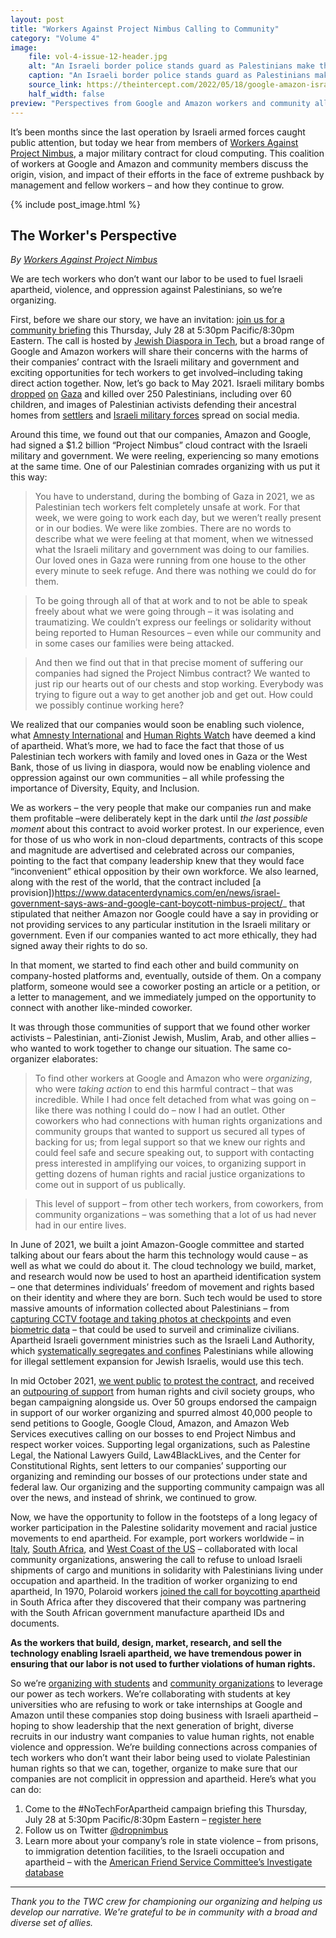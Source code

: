 ```yaml
---
layout: post
title: "Workers Against Project Nimbus Calling to Community"
category: "Volume 4"
image:
    file: vol-4-issue-12-header.jpg
    alt: "An Israeli border police stands guard as Palestinians make their way through Qalandia checkpoint"
    caption: "An Israeli border police stands guard as Palestinians make their way through Qalandia checkpoint"
    source_link: https://theintercept.com/2022/05/18/google-amazon-israel-military-nimbus/
    half_width: false
preview: "Perspectives from Google and Amazon workers and community allies on organizing against apartheid"
---
```


It’s been months since the last operation by Israeli armed forces caught public attention, but today we hear from members of [Workers Against Project Nimbus](https://twitter.com/dropnimbus), a major military contract for cloud computing. This coalition of workers at Google and Amazon and community members discuss the origin, vision, and impact of their efforts in the face of extreme pushback by management and fellow workers – and how they continue to grow.

<!-- DO NOT remove the excerpt tag -->
<!--excerpt-->
<!-- remaining content goes below here -->

<!-- DO NOT remove the header image -->
{% include post_image.html %}

## The Worker's Perspective

_By [Workers Against Project Nimbus](https://twitter.com/dropnimbus)_

We are tech workers who don’t want our labor to be used to fuel Israeli apartheid, violence, and oppression against Palestinians, so we’re organizing.

First, before we share our story, we have an invitation: [join us for a community briefing](https://act.jewishvoiceforpeace.org/a/nota-community-briefing-jewish-diaspora-tech) this Thursday, July 28 at 5:30pm Pacific/8:30pm Eastern. The call is hosted by [Jewish Diaspora in Tech](https://jewishdiasporatech.org/), but a broad range of Google and Amazon workers will share their concerns with the harms of their companies’ contract with the Israeli military and government and exciting opportunities for tech workers to get involved–including taking direct action together. 
Now, let’s go back to May 2021. Israeli military bombs [dropped](https://www.businessinsider.com/israel-bombing-gaza-apartment-buildings-potential-war-crime-rights-groups-2021-5) [on](https://www.nytimes.com/2021/05/18/world/middleeast/israel-gaza-covid-lab.html) [Gaza](https://www.aljazeera.com/news/2021/8/20/back-to-school-in-gaza-4000-changed-schools-because-of-conflict) and killed over 250 Palestinians, including over 60 children, and images of Palestinian activists defending their ancestral homes from [settlers](https://www.middleeasteye.net/news/israel-palestine-jerusalem-sheikh-jarrah-settlers-expulsion) and [Israeli military forces](https://www.middleeastmonitor.com/20220702-israel-settlers-police-attack-sheikh-jarrah-protest/) spread on social media.

Around this time, we found out that our companies, Amazon and Google, had signed a $1.2 billion “Project Nimbus” cloud contract with the Israeli military and government. We were reeling, experiencing so many emotions at the same time. One of our Palestinian comrades organizing with us put it this way:

> You have to understand, during the bombing of Gaza in 2021, we as Palestinian tech workers felt completely unsafe at work. For that week, we were going to work each day, but we weren’t really present or in our bodies. We were like zombies. There are no words to describe what we were feeling at that moment, when we witnessed what the Israeli military and government was doing to our families. Our loved ones in Gaza were running from one house to the other every minute to seek refuge. And there was nothing we could do for them. 

> To be going through all of that at work and to not be able to speak freely about what we were going through – it was isolating and traumatizing. We couldn’t express our feelings or solidarity without being reported to Human Resources – even while our community and in some cases our families were being attacked. 

> And then we find out that in that precise moment of suffering our companies had signed the Project Nimbus contract? We wanted to just rip our hearts out of our chests and stop working. Everybody was trying to figure out a way to get another job and get out. How could we possibly continue working here? 

We realized that our companies would soon be enabling such violence, what [Amnesty International](https://www.amnestyusa.org/endapartheid/) and [Human Rights Watch](https://www.hrw.org/report/2021/04/27/threshold-crossed/israeli-authorities-and-crimes-apartheid-and-persecution) have deemed a kind of apartheid. What’s more, we had to face the fact that those of us Palestinian tech workers with family and loved ones in Gaza or the West Bank, those of us living in diaspora, would now be enabling violence and oppression against our own communities – all while professing the importance of Diversity, Equity, and Inclusion. 

We as workers – the very people that make our companies run and make them profitable –were deliberately kept in the dark until _the last possible moment_ about this contract to avoid worker protest. In our experience, even for those of us who work in non-cloud departments, contracts of this scope and magnitude are advertised and celebrated across our companies, pointing to the fact that company leadership knew that they would face “inconvenient” ethical opposition by their own workforce. We also learned, along with the rest of the world, that the contract included [a provision])https://www.datacenterdynamics.com/en/news/israel-government-says-aws-and-google-cant-boycott-nimbus-project/_ that stipulated that neither Amazon nor Google could have a say in providing or not providing services to any particular institution in the Israeli military or government. Even if our companies wanted to act more ethically, they had signed away their rights to do so. 

In that moment, we started to find each other and build community on company-hosted platforms and, eventually, outside of them. On a company platform, someone would see a coworker posting an article or a petition, or a letter to management, and we immediately jumped on the opportunity to connect with another like-minded coworker. 

It was through those communities of support that we found other worker activists – Palestinian, anti-Zionist Jewish, Muslim, Arab, and other allies – who wanted to work together to change our situation. The same co-organizer elaborates: 

> To find other workers at Google and Amazon who were _organizing_, who were _taking action_ to end this harmful contract – that was incredible. While I had once felt detached from what was going on – like there was nothing I could do – now I had an outlet. Other coworkers who had connections with human rights organizations and community groups that wanted to support us secured all types of backing for us; from legal support so that we knew our rights and could feel safe and secure speaking out, to support with contacting press interested in amplifying our voices, to organizing support in getting dozens of human rights and racial justice organizations to come out in support of us publically. 

> This level of support – from other tech workers, from coworkers, from community organizations – was something that a lot of us had never had in our entire lives. 

In June of 2021, we built a joint Amazon-Google committee and started talking about our fears about the harm this technology would cause – as well as what we could do about it. The cloud technology we build, market, and research would now be used to host an apartheid identification system – one that determines individuals’ freedom of movement and rights based on their identity and where they are born. Such tech would be used to store massive amounts of information collected about Palestinians – from [capturing CCTV footage and taking photos at checkpoints](https://www.washingtonpost.com/world/middle_east/israel-palestinians-surveillance-facial-recognition/2021/11/05/3787bf42-26b2-11ec-8739-5cb6aba30a30_story.html) and even [biometric data](https://7amleh.org/storage/Digital%20Surveillance%20Jerusalem_7.11.pdf) – that could be used to surveil and criminalize civilians. Apartheid Israeli government ministries such as the Israeli Land Authority, which [systematically segregates and confines](https://www.hrw.org/news/2020/05/12/israel-discriminatory-land-policies-hem-palestinians) Palestinians while allowing for illegal settlement expansion for Jewish Israelis, would use this tech. 

In mid October 2021, [we went public](https://www.theguardian.com/commentisfree/2021/oct/12/google-amazon-workers-condemn-project-nimbus-israeli-military-contract) [to protest the contract](https://www.nbcnews.com/think/opinion/new-amazon-google-contracts-israel-betray-company-values-workers-us-ncna1281349), and received an [outpouring of support](https://www.notechforapartheid.com/) from human rights and civil society groups, who began campaigning alongside us. Over 50 groups endorsed the campaign in support of our worker organizing and spurred almost 40,000 people to send petitions to Google, Google Cloud, Amazon, and Amazon Web Services executives calling on our bosses to end Project Nimbus and respect worker voices. Supporting legal organizations, such as Palestine Legal, the National Lawyers Guild, Law4BlackLives, and the Center for Constitutional Rights, sent letters to our companies’ supporting our organizing and reminding our bosses of our protections under state and federal law. Our organizing and the supporting community campaign was all over the news, and instead of shrink, we continued to grow.

Now, we have the opportunity to follow in the footsteps of a long legacy of worker participation in the Palestine solidarity movement and racial justice movements to end apartheid. For example, port workers worldwide – in [Italy](https://www.business-humanrights.org/en/latest-news/italy-unionised-dock-workers-refuse-to-load-arms-shipment-to-israel-in-show-of-solidarity-with-palestinian-people/), [South Africa](https://www.middleeasteye.net/news/israel-gaza-south-african-dockworkers-refuse-unload-ship-solidarity-palestinians), and [West Coast of the US](https://oaklandside.org/2021/06/08/pro-palestine-ship-blockade-port-of-oakland-activist-history-israel-zim/) – collaborated with local community organizations, answering the call to refuse to unload Israeli shipments of cargo and munitions in solidarity with Palestinians living under occupation and apartheid. In the tradition of worker organizing to end apartheid, In 1970, Polaroid workers [joined the call for boycotting apartheid](https://www.dissentmagazine.org/online_articles/when-polaroid-workers-fought-apartheid) in South Africa after they discovered that their company was partnering with the South African government manufacture apartheid IDs and documents. 

**As the workers that build, design, market, research, and sell the technology enabling Israeli apartheid, we have tremendous power in ensuring that our labor is not used to further violations of human rights.**

So we’re [organizing with students](https://act.newmode.net/action/mpower-change/take-student-pledge-refuse-jobs-google-amazon-powering-israeli-apartheid) and [community organizations](https://www.notechforapartheid.com/) to leverage our power as tech workers. We’re collaborating with students at key universities who are refusing to work or take internships at Google and Amazon until these companies stop doing business with Israeli apartheid – hoping to show leadership that the next generation of bright, diverse recruits in our industry want companies to value human rights, not enable violence and oppression. We’re building connections across companies of tech workers who don’t want their labor being used to violate Palestinian human rights so that we can, together, organize to make sure that our companies are not complicit in oppression and apartheid. Here’s what you can do: 

1. Come to the #NoTechForApartheid campaign briefing this Thursday, July 28 at 5:30pm Pacific/8:30pm Eastern – [register here](https://act.jewishvoiceforpeace.org/a/nota-community-briefing-jewish-diaspora-tech)
2. Follow us on Twitter [@dropnimbus](https://twitter.com/dropnimbus)
3. Learn more about your company’s role in state violence – from prisons, to immigration detention facilities, to the Israeli occupation and apartheid – with the [American Friend Service Committee’s Investigate database](https://investigate.afsc.org/)

<hr>

_Thank you to the TWC crew for championing our organizing and helping us develop our narrative. We're grateful to be in community with a broad and diverse set of allies._
